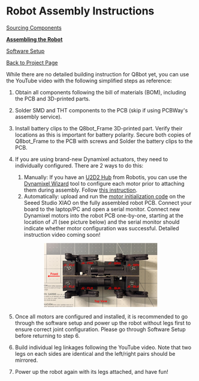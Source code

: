 # Robot Assembly Instructions

[Sourcing Components](sourcing_components.md)

[**Assembling the Robot**]()

[Software Setup](software_setup.md)

[Back to Project Page](https://github.com/EricYufengWu/q8bot)

While there are no detailed building instruction for Q8bot yet, you can use the YouTube video with the following simplified steps as reference:
1. Obtain all components following the bill of materials (BOM), including the PCB and 3D-printed parts.

2. Solder SMD and THT components to the PCB (skip if using PCBWay's assembly service).

3. Install battery clips to the Q8bot_Frame 3D-printed part. Verify their locations as this is important for battery polarity. Secure both copies of Q8bot_Frame to the PCB with screws and Solder the battery clips to the PCB.

4. If you are using brand-new Dynamixel actuators, they need to individually configured. There are 2 ways to do this:

    1. Manually: If you have an [U2D2 Hub](https://www.robotis.us/u2d2) from Robotis, you can use the [Dynamixel Wizard](https://emanual.robotis.com/docs/en/software/dynamixel/dynamixel_wizard2/) tool to configure each motor prior to attaching them during assembly. Follow [this instruction](documentation_public/DXL_config_manual.md).<br>
    2. Automatically: upload and run the [motor initialization code](/q8bot_cpp/q8bot_motor_config/) on the Seeed Studio XIAO on the fully assembled robot PCB. Connect your board to the laptop/PC and open a serial monitor. Connect new Dynamixel motors into the robot PCB one-by-one, starting at the location of J1 (see picture below) and the serial monitor should indicate whether motor configuration was successful. Detailed instruction video coming soon!

<p align="center">
    <img src="dxl_manual_setup.png" alt="Manual Config" width="60%">
</p>

5. Once all motors are configured and installed, it is recommended to go through the software setup and power up the robot without legs first to ensure correct joint configuration. Please go through Software Setup before returning to step 6.

6. Build individual leg linkages following the YouTube video. Note that two legs on each sides are identical and the left/right pairs should be mirrored.

7. Power up the robot again with its legs attached, and have fun!